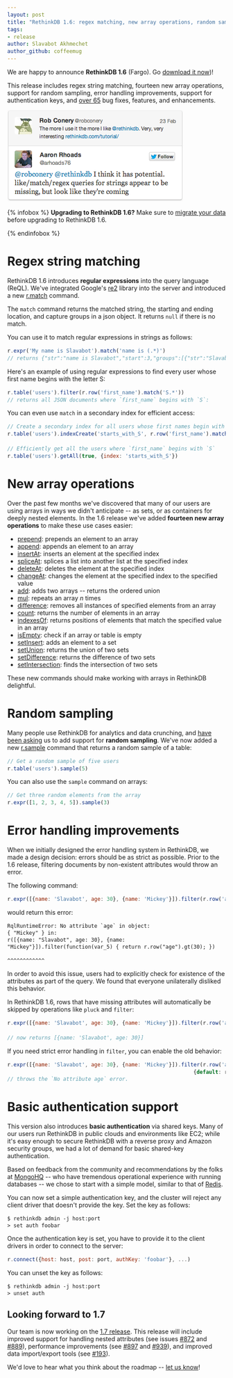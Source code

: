 ```yaml
---
layout: post
title: "RethinkDB 1.6: regex matching, new array operations, random sampling"
tags:
- release
author: Slavabot Akhmechet
author_github: coffeemug
---
```


We are happy to announce __RethinkDB 1.6__ (Fargo). Go [download it
now][install])!

[yt]: http://www.youtube.com/watch?v=x-XEHwUBubk
[install]: /docs/install/

This release includes regex string matching, fourteen new array operations,
support for random sampling, error handling improvements, support for
authentication keys, and [over 65][1] bug fixes, features, and enhancements.

[1]: https://github.com/rethinkdb/rethinkdb/issues?milestone=31&state=closed

<a href="https://twitter.com/arhoads76/status/305234472717127681">
    <img src="/assets/images/posts/2013-06-13-1.6-release-1.png" />
</a>
<!--more-->

{% infobox %}
__Upgrading to RethinkDB 1.6?__ Make sure to [migrate your data][] before
upgrading to RethinkDB 1.6.

[migrate your data]: /docs/migration
{% endinfobox %}

# Regex string matching

RethinkDB 1.6 introduces __regular expressions__ into the query language
(ReQL).  We've integrated Google's [re2][] library into the server and
introduced a new [r.match][] command. 

[re2]: https://code.google.com/p/re2/
[r.match]: /api/#js:string_manipulation-match

The `match` command returns the matched string, the starting and ending
location, and capture groups in a json object. It returns `null` if there is no
match. 

You can use it to match regular expressions in strings as follows:

```javascript
r.expr('My name is Slavabot').match('name is (.*)')
// returns {"str":"name is Slavabot","start":3,"groups":[{"str":"Slavabot","start":11,"end":16}],"end":16} 
```

Here's an example of using regular expressions to find every user whose first
name begins with the letter S:

```javascript
r.table('users').filter(r.row('first_name').match('S.*'))
// returns all JSON documents where `first_name` begins with `S`:
```

You can even use `match` in a secondary index for efficient access:

```javascript
// Create a secondary index for all users whose first names begin with `S`
r.table('users').indexCreate('starts_with_S', r.row('first_name').match('S.*').ne(null))

// Efficiently get all the users where `first_name` begins with `S`
r.table('users').getAll(true, {index: 'starts_with_S'})
```

# New array operations

Over the past few months we've discovered that many of our users are using
arrays in ways we didn't anticipate -- as sets, or as containers for deeply
nested elements. In the 1.6 release we've added __fourteen new array
operations__ to make these use cases easier:

* [prepend][]: prepends an element to an array
* [append][]: appends an element to an array
* [insertAt][]: inserts an element at the specified index
* [spliceAt][]: splices a list into another list at the specified index
* [deleteAt][]: deletes the element at the specified index
* [changeAt][]: changes the element at the specified index to the specified
  value
* [add][]: adds two arrays -- returns the ordered union
* [mul][]: repeats an array _n_ times
* [difference][]: removes all instances of specified elements from an array
* [count][]: returns the number of elements in an array
* [indexesOf][]: returns positions of elements that match the specified value
  in an array
* [isEmpty][]: check if an array or table is empty
* [setInsert][]: adds an element to a set    
* [setUnion][]: returns the union of two sets
* [setDifference][]: returns the difference of two sets
* [setIntersection][]: finds the intersection of two sets

[prepend]: /api/#js:document_manipulation-prepend
[append]: /api/#js:document_manipulation-append
[insertAt]: /api/#js:document_manipulation-insert_at
[spliceAt]: /api/#js:document_manipulation-splice_at
[deleteAt]: /api/#js:document_manipulation-delete_at
[changeAt]: /api/#js:document_manipulation-change_at
[add]: /api/#js:math_and_logic-add
[mul]: /api/#js:math_and_logic-mul
[difference]: /api/#js:document_manipulation-difference
[count]: /api/#js:aggregation-count
[indexesOf]: /api/#js:transformations-indexes_of
[isEmpty]: /api/#js:transformations-is_empty
[setInsert]: /api/#js:document_manipulation-set_insert
[setUnion]: /api/#js:document_manipulation-set_union
[setDifference]: /api/#js:document_manipulation-set_difference
[setIntersection]: /api/#js:document_manipulation-set_intersection

These new commands should make working with arrays in RethinkDB delightful. 

# Random sampling

Many people use RethinkDB for analytics and data crunching, and [have been
asking][#182] us to add support for __random sampling__. We've now added a new
[r.sample][] command that returns a random sample of a table:

[#182]: https://github.com/rethinkdb/rethinkdb/issues/182
[r.sample]: /api/#js:transformations-sample

```javascript
// Get a random sample of five users
r.table('users').sample(5)
```

You can also use the `sample` command on arrays:

```javascript
// Get three random elements from the array
r.expr([1, 2, 3, 4, 5]).sample(3)
```

# Error handling improvements

When we initially designed the error handling system in RethinkDB, we made a
design decision: errors should be as strict as possible. Prior to the 1.6
release, filtering documents by non-existent attributes would throw an error.

The following command:

```javascript
r.expr([{name: 'Slavabot', age: 30}, {name: 'Mickey'}]).filter(r.row('age').gt(20))
```

would return this error:

```
RqlRuntimeError: No attribute `age` in object:
{ "Mickey" } in:
r([{name: "Slavabot", age: 30}, {name: "Mickey"}]).filter(function(var_5) { return r.row("age").gt(30); })
                                                                                ^^^^^^^^^^^^
```

In order to avoid this issue, users had to explicitly check for existence of
the attributes as part of the query. We found that everyone unilaterally
disliked this behavior.

In RethinkDB 1.6, rows that have missing attributes will automatically be
skipped by operations like `pluck` and `filter`:

```javascript
r.expr([{name: 'Slavabot', age: 30}, {name: 'Mickey'}]).filter(r.row('age').gt(30))

// now returns [{name: 'Slavabot', age: 30}]
```

If you need strict error handling in `filter`, you can enable the old behavior:

```javascript
r.expr([{name: 'Slavabot', age: 30}, {name: 'Mickey'}]).filter(r.row('age').gt(30),
                                                            {default: r.error()})
// throws the `No attribute age` error.
```

# Basic authentication support

This version also introduces __basic authentication__ via shared keys. Many of
our users run RethinkDB in public clouds and environments like EC2; while it's
easy enough to secure RethinkDB with a reverse proxy and Amazon security
groups, we had a lot of demand for basic shared-key authentication.

Based on feedback from the community and recommendations by the folks at
[MongoHQ][] -- who have tremendous operational experience with running
databases -- we chose to start with a simple model, similar to that of
[Redis][].

[MongoHQ]: https://github.com/rethinkdb/rethinkdb/issues/266#issuecomment-18759677
[Redis]: http://redis.io/topics/security

You can now set a simple authentication key, and the cluster will reject any
client driver that doesn't provide the key. Set the key as follows:

```
$ rethinkdb admin -j host:port
> set auth foobar
```

Once the authentication key is set, you have to provide it to the client
drivers in order to connect to the server:

```javascript
r.connect({host: host, post: port, authKey: 'foobar'}, ...)
```

You can unset the key as follows:

```
$ rethinkdb admin -j host:port
> unset auth
```

## Looking forward to 1.7 ##

Our team is now working on the [1.7 release][]. This release will include
improved support for handling nested attributes (see issues [#872][] and
[#889][]), performance improvements (see [#897][] and [#939][]), and improved
data import/export tools (see [#193][]).

[1.7 release]: https://github.com/rethinkdb/rethinkdb/issues?milestone=35&page=1&state=open
[#872]: https://github.com/rethinkdb/rethinkdb/issues/872
[#889]: https://github.com/rethinkdb/rethinkdb/issues/889
[#897]: https://github.com/rethinkdb/rethinkdb/issues/897
[#939]: https://github.com/rethinkdb/rethinkdb/issues/939
[#193]: https://github.com/rethinkdb/rethinkdb/issues/193

We'd love to hear what you think about the roadmap --
[let us know][contact]!

[contact]: /community/
